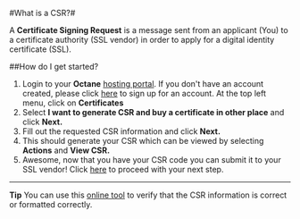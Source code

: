 #What is a CSR?#

A **Certificate Signing Request** is a message sent from an applicant (You) to a certificate authority (SSL vendor) in order to apply for a digital identity certificate (SSL).

##How do I get started?


1. Login to your **Octane** [hosting portal](https://my.gearhost.com). If you don't have an account created, please click [here](https://my.gearhost.com/account/signup) to sign up for an account. At the top left menu, click on **Certificates**
1. Select **I want to generate CSR and buy a certificate in other place** and click **Next.**
1. Fill out the requested CSR information and click **Next.** 
1. This should generate your CSR which can be viewed by selecting **Actions** and **View CSR.** 
1. Awesome, now that you have your CSR code you can submit it to your SSL vendor! Click [here](https://www.gearhost.com/documentation/third-party-csr) to proceed with your next step.

----------
**Tip** You can use this [online tool](https://www.sslshopper.com/csr-decoder.html ) to verify that the CSR information is correct or formatted correctly.